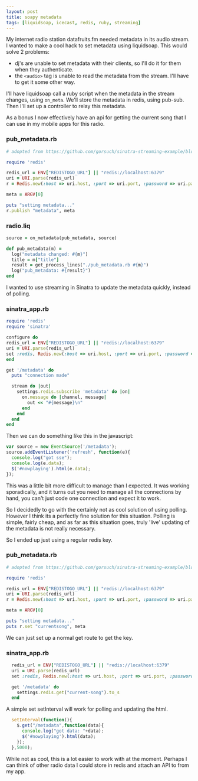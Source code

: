 ```yaml
---
layout: post
title: soapy metadata
tags: [liquidsoap, icecast, redis, ruby, streaming]
---
```


My internet radio station datafruits.fm needed metadata in its audio stream.
I wanted to make a cool hack to set metadata using liquidsoap. This would solve 2 problems:

* dj's are unable to set metadata with their clients, so I'll do it for them when they authenticate.
* the `<audio>` tag is unable to read the metadata from the stream. I'll have to get it some other way.

I'll have liquidsoap call a ruby script when the metadata in the stream changes, using `on_meta`. We'll store
the metadata in redis, using pub-sub. Then I'll set up a controller to relay this metadata.

As a bonus I now effectively have an api for getting the current song that I can
use in my mobile apps for this radio.

### pub_metadata.rb

```ruby
# adopted from https://github.com/gorsuch/sinatra-streaming-example/blob/master/worker.rb

require 'redis'

redis_url = ENV["REDISTOGO_URL"] || "redis://localhost:6379"
uri = URI.parse(redis_url)
r = Redis.new(:host => uri.host, :port => uri.port, :password => uri.password)

meta = ARGV[0]

puts "setting metadata..."
r.publish "metadata", meta
```

### radio.liq

``` ruby
source = on_metadata(pub_metadata, source)

def pub_metadata(m) =
  log("metadata changed: #{m}")
  title = m["title"]
  result = get_process_lines("./pub_metadata.rb #{m}")
  log("pub_metadata: #{result}")
end
```

I wanted to use streaming in Sinatra to update the metadata quickly, instead of polling.

### sinatra_app.rb
```ruby
require 'redis'
require 'sinatra'

configure do
redis_url = ENV["REDISTOGO_URL"] || "redis://localhost:6379"
uri = URI.parse(redis_url)
set :redis, Redis.new(:host => uri.host, :port => uri.port, :password => uri.password)
end

get '/metadata' do
  puts "connection made"

  stream do |out|
    settings.redis.subscribe 'metadata' do |on|
      on.message do |channel, message|
        out << "#{message}\n"
      end
    end
  end
end
```

Then we can do something like this in the javascript:

```javascript
var source = new EventSource('/metadata');
source.addEventListener('refresh', function(e){
  console.log("got sse");
  console.log(e.data);
  $('#nowplaying').html(e.data);
});
```

This was a little bit more difficult to manage than I expected. It was working
sporadically, and it turns out you need to manage all the connections by hand,
you can't just code one connection and expect it to work.

So I decidedly to go with the certainly not as cool solution of using polling.
However I think its a perfectly fine solution for this situation. Polling is
simple, fairly cheap, and as far as this situation goes, truly 'live' updating
of the metadata is not really necessary.

So I ended up just using a regular redis key.

### pub_metadata.rb

```ruby
# adopted from https://github.com/gorsuch/sinatra-streaming-example/blob/master/worker.rb

require 'redis'

redis_url = ENV["REDISTOGO_URL"] || "redis://localhost:6379"
uri = URI.parse(redis_url)
r = Redis.new(:host => uri.host, :port => uri.port, :password => uri.password)

meta = ARGV[0]

puts "setting metadata..."
puts r.set "currentsong", meta
```

We can just set up a normal get route to get the key.

### sinatra_app.rb

```ruby
  redis_url = ENV["REDISTOGO_URL"] || "redis://localhost:6379"
  uri = URI.parse(redis_url)
  set :redis, Redis.new(:host => uri.host, :port => uri.port, :password => uri.password)

  get '/metadata' do
    settings.redis.get("current-song").to_s
  end
```

A simple set setInterval will work for polling and updating the html.

```javascript
  setInterval(function(){
    $.get("/metadata",function(data){
      console.log("got data: "+data);
      $('#nowplaying').html(data);
    });
  },5000);
```

While not as cool, this is a lot easier to work with at the moment. Perhaps I
can think of other radio data I could store in redis and attach an API to from my app.
